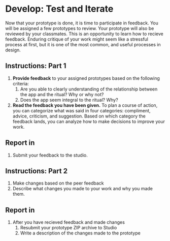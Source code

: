# Develop: Test and Iterate

Now that your prototype is done, it is time to participate in feedback. You will be assigned a few prototypes to review. Your prototype will also be reviewed by your classmates. This is an opportunity to learn how to recieve feedback. Enduring critique of your work might seem like a stressful process at first, but it is one of the most common, and useful processes in design.

## Instructions: Part 1

1. **Provide feedback** to your assigned prototypes based on the following criteria:
   1. Are you able to clearly understanding of the relationship between the app and the ritual? Why or why not?
   2. Does the app seem integral to the ritual? Why?
2. **Read the feedback you have been given.** To plan a course of action, you can categorize what was said in four categories: compliment, advice, criticism, and suggestion. Based on which category the feedback lands, you can analyze how to make decisions to improve your work.

## Report in

1. Submit your feedback to the studio.

## Instructions: Part 2

1. Make changes based on the peer feedback 
2. Describe what changes you made to your work and why you made them.

## Report in

1. After you have recieved feedback and made changes
   1. Resubmit your prototype ZIP archive to Studio
   2. Write a description of the changes made to the prototype



